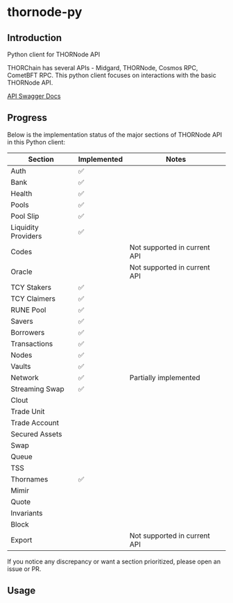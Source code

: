 # thornode-py

## Introduction
Python client for THORNode API

THORChain has several APIs - Midgard, THORNode, Cosmos RPC, CometBFT RPC. This python client focuses on interactions with the basic THORNode API.

[API Swagger Docs](https://thornode.ninerealms.com/thorchain/doc)

## Progress

Below is the implementation status of the major sections of THORNode API in this Python client:

| Section             | Implemented | Notes                        |
|---------------------|-------------|------------------------------|
| Auth                | ✅           |                              |
| Bank                | ✅           |                              |
| Health              | ✅           |                              |
| Pools               | ✅           |                              |
| Pool Slip           | ✅           |                              |
| Liquidity Providers | ✅          |                              |
| Codes               |             | Not supported in current API |
| Oracle              |             | Not supported in current API |
| TCY Stakers         | ✅          |                              |
| TCY Claimers        | ✅          |                              |
| RUNE Pool           | ✅          |                              |
| Savers              | ✅          |                              |
| Borrowers           | ✅          |                              |
| Transactions        | ✅          |                              |
| Nodes               | ✅          |                              |
| Vaults              | ✅          |                              |
| Network             | ✅          | Partially implemented        |
| Streaming Swap      | ✅          |                              |
| Clout               |             |                              |
| Trade Unit          |             |                              |
| Trade Account       |             |                              |
| Secured Assets      |             |                              |
| Swap                |             |                              |
| Queue               |             |                              |
| TSS                 |             |                              |
| Thornames           | ✅           |                              |
| Mimir               |             |                              |
| Quote               |             |                              |
| Invariants          |             |                              |
| Block               |             |                              |
| Export              |             | Not supported in current API |

If you notice any discrepancy or want a section prioritized, please open an issue or PR.

## Usage